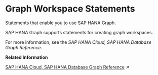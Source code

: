 <!-- loio953a96f81f774fdeb733b83987ac6693 -->

# Graph Workspace Statements

Statements that enable you to use SAP HANA Graph.



SAP HANA Graph supports statements for creating graph workspaces.

For more information, see the *SAP HANA Cloud, SAP HANA Database Graph Reference*.

**Related Information**  


[SAP HANA Cloud, SAP HANA Database Graph Reference](https://help.sap.com/viewer/11afa2e60a5f4192a381df30f94863f9/2023_4_QRC/en-US/30d1d8cfd5d0470dbaac2ebe20cefb8f.html "This reference provides information about SAP HANA Graph. It is organized as follows:") :arrow_upper_right:

